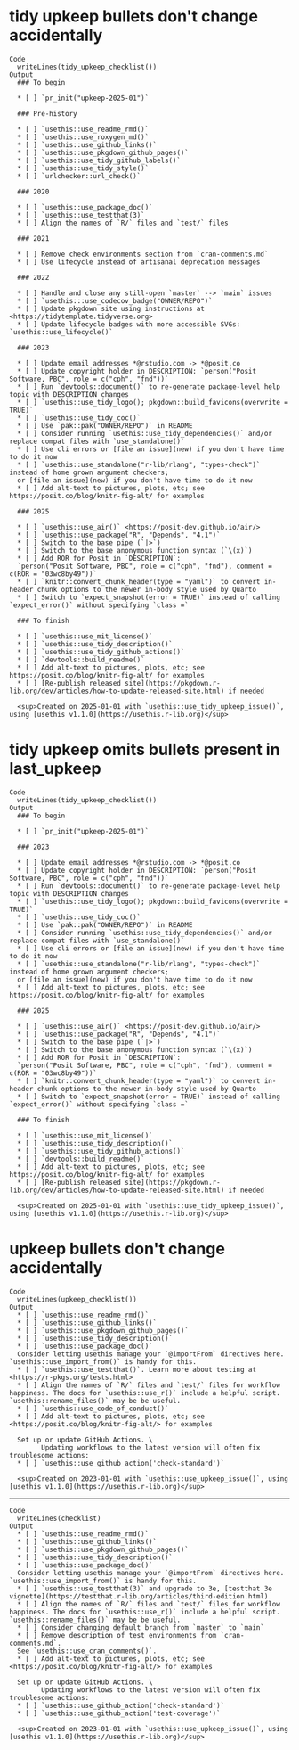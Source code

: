 # tidy upkeep bullets don't change accidentally

    Code
      writeLines(tidy_upkeep_checklist())
    Output
      ### To begin
      
      * [ ] `pr_init("upkeep-2025-01")`
      
      ### Pre-history
      
      * [ ] `usethis::use_readme_rmd()`
      * [ ] `usethis::use_roxygen_md()`
      * [ ] `usethis::use_github_links()`
      * [ ] `usethis::use_pkgdown_github_pages()`
      * [ ] `usethis::use_tidy_github_labels()`
      * [ ] `usethis::use_tidy_style()`
      * [ ] `urlchecker::url_check()`
      
      ### 2020
      
      * [ ] `usethis::use_package_doc()`
      * [ ] `usethis::use_testthat(3)`
      * [ ] Align the names of `R/` files and `test/` files
      
      ### 2021
      
      * [ ] Remove check environments section from `cran-comments.md`
      * [ ] Use lifecycle instead of artisanal deprecation messages
      
      ### 2022
      
      * [ ] Handle and close any still-open `master` --> `main` issues
      * [ ] `usethis:::use_codecov_badge("OWNER/REPO")`
      * [ ] Update pkgdown site using instructions at <https://tidytemplate.tidyverse.org>
      * [ ] Update lifecycle badges with more accessible SVGs: `usethis::use_lifecycle()`
      
      ### 2023
      
      * [ ] Update email addresses *@rstudio.com -> *@posit.co
      * [ ] Update copyright holder in DESCRIPTION: `person("Posit Software, PBC", role = c("cph", "fnd"))`
      * [ ] Run `devtools::document()` to re-generate package-level help topic with DESCRIPTION changes
      * [ ] `usethis::use_tidy_logo(); pkgdown::build_favicons(overwrite = TRUE)`
      * [ ] `usethis::use_tidy_coc()`
      * [ ] Use `pak::pak("OWNER/REPO")` in README
      * [ ] Consider running `usethis::use_tidy_dependencies()` and/or replace compat files with `use_standalone()`
      * [ ] Use cli errors or [file an issue](new) if you don't have time to do it now
      * [ ] `usethis::use_standalone("r-lib/rlang", "types-check")` instead of home grown argument checkers;
      or [file an issue](new) if you don't have time to do it now
      * [ ] Add alt-text to pictures, plots, etc; see https://posit.co/blog/knitr-fig-alt/ for examples
      
      ### 2025
      
      * [ ] `usethis::use_air()` <https://posit-dev.github.io/air/>
      * [ ] `usethis::use_package("R", "Depends", "4.1")`
      * [ ] Switch to the base pipe (`|>`)
      * [ ] Switch to the base anonymous function syntax (`\(x)`) 
      * [ ] Add ROR for Posit in `DESCRIPTION`:
      `person("Posit Software, PBC", role = c("cph", "fnd"), comment = c(ROR = "03wc8by49"))`
      * [ ] `knitr::convert_chunk_header(type = "yaml")` to convert in-header chunk options to the newer in-body style used by Quarto
      * [ ] Switch to `expect_snapshot(error = TRUE)` instead of calling `expect_error()` without specifying `class =`
      
      ### To finish
      
      * [ ] `usethis::use_mit_license()`
      * [ ] `usethis::use_tidy_description()`
      * [ ] `usethis::use_tidy_github_actions()`
      * [ ] `devtools::build_readme()`
      * [ ] Add alt-text to pictures, plots, etc; see https://posit.co/blog/knitr-fig-alt/ for examples
      * [ ] [Re-publish released site](https://pkgdown.r-lib.org/dev/articles/how-to-update-released-site.html) if needed
      
      <sup>Created on 2025-01-01 with `usethis::use_tidy_upkeep_issue()`, using [usethis v1.1.0](https://usethis.r-lib.org)</sup>

# tidy upkeep omits bullets present in last_upkeep

    Code
      writeLines(tidy_upkeep_checklist())
    Output
      ### To begin
      
      * [ ] `pr_init("upkeep-2025-01")`
      
      ### 2023
      
      * [ ] Update email addresses *@rstudio.com -> *@posit.co
      * [ ] Update copyright holder in DESCRIPTION: `person("Posit Software, PBC", role = c("cph", "fnd"))`
      * [ ] Run `devtools::document()` to re-generate package-level help topic with DESCRIPTION changes
      * [ ] `usethis::use_tidy_logo(); pkgdown::build_favicons(overwrite = TRUE)`
      * [ ] `usethis::use_tidy_coc()`
      * [ ] Use `pak::pak("OWNER/REPO")` in README
      * [ ] Consider running `usethis::use_tidy_dependencies()` and/or replace compat files with `use_standalone()`
      * [ ] Use cli errors or [file an issue](new) if you don't have time to do it now
      * [ ] `usethis::use_standalone("r-lib/rlang", "types-check")` instead of home grown argument checkers;
      or [file an issue](new) if you don't have time to do it now
      * [ ] Add alt-text to pictures, plots, etc; see https://posit.co/blog/knitr-fig-alt/ for examples
      
      ### 2025
      
      * [ ] `usethis::use_air()` <https://posit-dev.github.io/air/>
      * [ ] `usethis::use_package("R", "Depends", "4.1")`
      * [ ] Switch to the base pipe (`|>`)
      * [ ] Switch to the base anonymous function syntax (`\(x)`) 
      * [ ] Add ROR for Posit in `DESCRIPTION`:
      `person("Posit Software, PBC", role = c("cph", "fnd"), comment = c(ROR = "03wc8by49"))`
      * [ ] `knitr::convert_chunk_header(type = "yaml")` to convert in-header chunk options to the newer in-body style used by Quarto
      * [ ] Switch to `expect_snapshot(error = TRUE)` instead of calling `expect_error()` without specifying `class =`
      
      ### To finish
      
      * [ ] `usethis::use_mit_license()`
      * [ ] `usethis::use_tidy_description()`
      * [ ] `usethis::use_tidy_github_actions()`
      * [ ] `devtools::build_readme()`
      * [ ] Add alt-text to pictures, plots, etc; see https://posit.co/blog/knitr-fig-alt/ for examples
      * [ ] [Re-publish released site](https://pkgdown.r-lib.org/dev/articles/how-to-update-released-site.html) if needed
      
      <sup>Created on 2025-01-01 with `usethis::use_tidy_upkeep_issue()`, using [usethis v1.1.0](https://usethis.r-lib.org)</sup>

# upkeep bullets don't change accidentally

    Code
      writeLines(upkeep_checklist())
    Output
      * [ ] `usethis::use_readme_rmd()`
      * [ ] `usethis::use_github_links()`
      * [ ] `usethis::use_pkgdown_github_pages()`
      * [ ] `usethis::use_tidy_description()`
      * [ ] `usethis::use_package_doc()`
      Consider letting usethis manage your `@importFrom` directives here. `usethis::use_import_from()` is handy for this.
      * [ ] `usethis::use_testthat()`. Learn more about testing at <https://r-pkgs.org/tests.html>
      * [ ] Align the names of `R/` files and `test/` files for workflow happiness. The docs for `usethis::use_r()` include a helpful script. `usethis::rename_files()` may be be useful.
      * [ ] `usethis::use_code_of_conduct()`
      * [ ] Add alt-text to pictures, plots, etc; see <https://posit.co/blog/knitr-fig-alt/> for examples
      
      Set up or update GitHub Actions. \
            Updating workflows to the latest version will often fix troublesome actions:
      * [ ] `usethis::use_github_action('check-standard')`
      
      <sup>Created on 2023-01-01 with `usethis::use_upkeep_issue()`, using [usethis v1.1.0](https://usethis.r-lib.org)</sup>

---

    Code
      writeLines(checklist)
    Output
      * [ ] `usethis::use_readme_rmd()`
      * [ ] `usethis::use_github_links()`
      * [ ] `usethis::use_pkgdown_github_pages()`
      * [ ] `usethis::use_tidy_description()`
      * [ ] `usethis::use_package_doc()`
      Consider letting usethis manage your `@importFrom` directives here. `usethis::use_import_from()` is handy for this.
      * [ ] `usethis::use_testthat(3)` and upgrade to 3e, [testthat 3e vignette](https://testthat.r-lib.org/articles/third-edition.html)
      * [ ] Align the names of `R/` files and `test/` files for workflow happiness. The docs for `usethis::use_r()` include a helpful script. `usethis::rename_files()` may be be useful.
      * [ ] Consider changing default branch from `master` to `main`
      * [ ] Remove description of test environments from `cran-comments.md`.
      See `usethis::use_cran_comments()`.
      * [ ] Add alt-text to pictures, plots, etc; see <https://posit.co/blog/knitr-fig-alt/> for examples
      
      Set up or update GitHub Actions. \
            Updating workflows to the latest version will often fix troublesome actions:
      * [ ] `usethis::use_github_action('check-standard')`
      * [ ] `usethis::use_github_action('test-coverage')`
      
      <sup>Created on 2023-01-01 with `usethis::use_upkeep_issue()`, using [usethis v1.1.0](https://usethis.r-lib.org)</sup>

